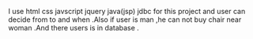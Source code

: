 I use html css javscript jquery java(jsp) jdbc for this project and user can decide from to and when .Also if user is man ,he can not buy chair near woman .And there users is in database .

